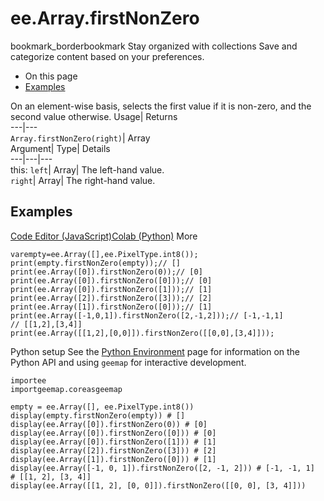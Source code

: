  
#  ee.Array.firstNonZero 
bookmark_borderbookmark Stay organized with collections  Save and categorize content based on your preferences. 
  * On this page
  * [Examples](https://developers.google.com/earth-engine/apidocs/ee-array-firstnonzero#examples)


On an element-wise basis, selects the first value if it is non-zero, and the second value otherwise. 
Usage| Returns  
---|---  
`Array.firstNonZero(right)`| Array  
Argument| Type| Details  
---|---|---  
this: `left`| Array| The left-hand value.  
`right`| Array| The right-hand value.  
## Examples
[Code Editor (JavaScript)](https://developers.google.com/earth-engine/apidocs/ee-array-firstnonzero#code-editor-javascript-sample)[Colab (Python)](https://developers.google.com/earth-engine/apidocs/ee-array-firstnonzero#colab-python-sample) More
```
varempty=ee.Array([],ee.PixelType.int8());
print(empty.firstNonZero(empty));// []
print(ee.Array([0]).firstNonZero(0));// [0]
print(ee.Array([0]).firstNonZero([0]));// [0]
print(ee.Array([0]).firstNonZero([1]));// [1]
print(ee.Array([2]).firstNonZero([3]));// [2]
print(ee.Array([1]).firstNonZero([0]));// [1]
print(ee.Array([-1,0,1]).firstNonZero([2,-1,2]));// [-1,-1,1]
// [[1,2],[3,4]]
print(ee.Array([[1,2],[0,0]]).firstNonZero([[0,0],[3,4]]));
```
Python setup
See the [ Python Environment](https://developers.google.com/earth-engine/guides/python_install) page for information on the Python API and using `geemap` for interactive development.
```
importee
importgeemap.coreasgeemap
```
```
empty = ee.Array([], ee.PixelType.int8())
display(empty.firstNonZero(empty)) # []
display(ee.Array([0]).firstNonZero(0)) # [0]
display(ee.Array([0]).firstNonZero([0])) # [0]
display(ee.Array([0]).firstNonZero([1])) # [1]
display(ee.Array([2]).firstNonZero([3])) # [2]
display(ee.Array([1]).firstNonZero([0])) # [1]
display(ee.Array([-1, 0, 1]).firstNonZero([2, -1, 2])) # [-1, -1, 1]
# [[1, 2], [3, 4]]
display(ee.Array([[1, 2], [0, 0]]).firstNonZero([[0, 0], [3, 4]]))
```

